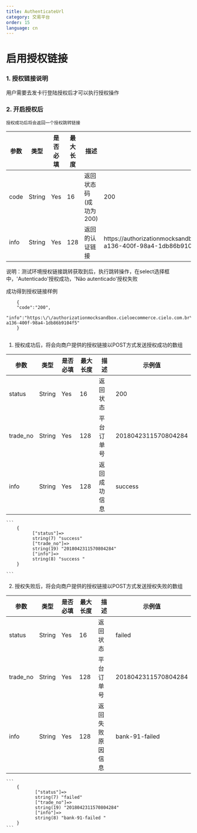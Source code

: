 ```yaml
---
title: AuthenticateUrl
category: 交易平台
order: 15
language: cn
---
```


# 启用授权链接

### 1. 授权链接说明
    
   用户需要去发卡行登陆授权后才可以执行授权操作
         
   

### 2. 开启授权后

    授权成功后将会返回一个授权跳转链接
    
参数 | 类型 | 是否必填 | 最大长度 | 描述 | 示例值
---  | ---  | ---      | ---      | ---  | ---
code | String | Yes | 16 | 返回状态码 (成功为200)| 200
info | String | Yes | 128 | 返回的认证链接 | https:\/\/authorizationmocksandbox.cieloecommerce.cielo.com.br\/CardAuthenticator\/Receive\/7984d820-a136-400f-98a4-1db86b9104f5

   说明：测试环境授权链接跳转获取到后，执行跳转操作，在select选择框中，'Autenticado'授权成功，'Não autenticado'授权失败
 

成功得到授权链接样例

```
    { 
    "code":"200",
    "info":"https:\/\/authorizationmocksandbox.cieloecommerce.cielo.com.br\/CardAuthenticator\/Receive\/7984d820-a136-400f-98a4-1db86b9104f5"
    }
    
```

1. 授权成功后，将会向商户提供的授权链接以POST方式发送授权成功的数组

参数 | 类型 | 是否必填 | 最大长度 | 描述 | 示例值
---  | ---  | ---      | ---      | ---  | ---
status | String | Yes | 16 | 返回状态| 200 | success
trade_no | String | Yes | 128 | 平台订单号 |  2018042311570804284
info | String | Yes | 128 | 返回成功信息 |  success


    
    ```
        {
              ["status"]=>
              string(7) "success"
              ["trade_no"]=>
              string(19) "2018042311570804284"
              ["info"]=>
              string(8) "success "
        }
        
    ```


2. 授权失败后，将会向商户提供的授权链接以POST方式发送授权失败的数组

参数 | 类型 | 是否必填 | 最大长度 | 描述 | 示例值
---  | ---  | ---      | ---      | ---  | ---
status | String | Yes | 16 | 返回状态| failed | failed
trade_no | String | Yes | 128 | 平台订单号 |  2018042311570804284
info | String | Yes | 128 | 返回失败原因信息 |  bank-91-failed



    ```
        {
               ["status"]=>
               string(7) "failed"
               ["trade_no"]=>
               string(19) "2018042311570804284"
               ["info"]=>
               string(8) "bank-91-failed "
        }
    ```
    
   

